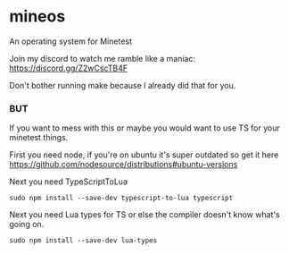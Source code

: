 # mineos
 An operating system for Minetest

Join my discord to watch me ramble like a maniac: https://discord.gg/Z2wCscTB4F

Don't bother running make because I already did that for you.

### BUT

If you want to mess with this or maybe you would want to use TS for your minetest things.
 
First you need node, if you're on ubuntu it's super outdated so get it here https://github.com/nodesource/distributions#ubuntu-versions

Next you need TypeScriptToLua
```
sudo npm install --save-dev typescript-to-lua typescript
```

Next you need Lua types for TS or else the compiler doesn't know what's going on.
```
sudo npm install --save-dev lua-types
```